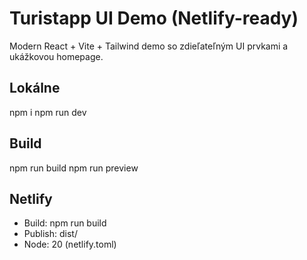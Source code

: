 # Turistapp UI Demo (Netlify-ready)

Modern React + Vite + Tailwind demo so zdieľateľným UI prvkami a ukážkovou homepage.

## Lokálne
npm i
npm run dev

## Build
npm run build
npm run preview

## Netlify
- Build: npm run build
- Publish: dist/
- Node: 20 (netlify.toml)
